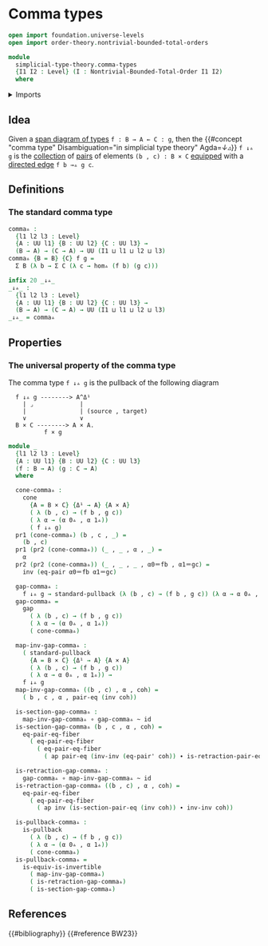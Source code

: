 # Comma types

```agda
open import foundation.universe-levels
open import order-theory.nontrivial-bounded-total-orders

module
  simplicial-type-theory.comma-types
  {I1 I2 : Level} (I : Nontrivial-Bounded-Total-Order I1 I2)
  where
```

<details><summary>Imports</summary>

```agda
open import foundation.action-on-identifications-functions
open import foundation.cartesian-product-types
open import foundation.cones-over-cospan-diagrams
open import foundation.dependent-pair-types
open import foundation.equality-cartesian-product-types
open import foundation.equality-dependent-pair-types
open import foundation.equivalences
open import foundation.function-types
open import foundation.homotopies
open import foundation.identity-types
open import foundation.pullbacks
open import foundation.standard-pullbacks
open import foundation.type-arithmetic-dependent-pair-types
open import foundation.universe-levels

open import simplicial-type-theory.arrows I
open import simplicial-type-theory.directed-edges I
open import simplicial-type-theory.directed-interval I
```

</details>

## Idea

Given a [span diagram of types](foundation.span-diagrams.md)
`f : B → A ← C : g`, then the
{{#concept "comma type" Disambiguation="in simplicial type theory" Agda=_↓▵_}}
`f ↓▵ g` is the [collection](foundation.dependent-pair-types.md) of
[pairs](foundation.cartesian-product-types.md) of elements `(b , c) : B × C`
[equipped](foundation.structure.md) with a
[directed edge](simplicial-type-theory.directed-edges.md) `f b →▵ g c`.

## Definitions

### The standard comma type

```agda
comma▵ :
  {l1 l2 l3 : Level}
  {A : UU l1} {B : UU l2} {C : UU l3} →
  (B → A) → (C → A) → UU (I1 ⊔ l1 ⊔ l2 ⊔ l3)
comma▵ {B = B} {C} f g =
  Σ B (λ b → Σ C (λ c → hom▵ (f b) (g c)))

infix 20 _↓▵_
_↓▵_ :
  {l1 l2 l3 : Level}
  {A : UU l1} {B : UU l2} {C : UU l3} →
  (B → A) → (C → A) → UU (I1 ⊔ l1 ⊔ l2 ⊔ l3)
_↓▵_ = comma▵
```

## Properties

### The universal property of the comma type

The comma type `f ↓▵ g` is the pullback of the following diagram

```text
  f ↓▵ g --------> A^Δ¹
    | ⌟             |
    |               | (source , target)
    ∨               ∨
  B × C --------> A × A.
          f × g
```

```agda
module _
  {l1 l2 l3 : Level}
  {A : UU l1} {B : UU l2} {C : UU l3}
  (f : B → A) (g : C → A)
  where

  cone-comma▵ :
    cone
      {A = B × C} {Δ¹ → A} {A × A}
      ( λ (b , c) → (f b , g c))
      ( λ α → (α 0▵ , α 1▵))
      ( f ↓▵ g)
  pr1 (cone-comma▵) (b , c , _) =
    (b , c)
  pr1 (pr2 (cone-comma▵)) (_ , _ , α , _) =
    α
  pr2 (pr2 (cone-comma▵)) (_ , _ , _ , α0＝fb , α1＝gc) =
    inv (eq-pair α0＝fb α1＝gc)

  gap-comma▵ :
    f ↓▵ g → standard-pullback (λ (b , c) → (f b , g c)) (λ α → α 0▵ , α 1▵)
  gap-comma▵ =
    gap
      ( λ (b , c) → (f b , g c))
      ( λ α → (α 0▵ , α 1▵))
      ( cone-comma▵)

  map-inv-gap-comma▵ :
    ( standard-pullback
      {A = B × C} {Δ¹ → A} {A × A}
      ( λ (b , c) → (f b , g c))
      ( λ α → α 0▵ , α 1▵)) →
    f ↓▵ g
  map-inv-gap-comma▵ ((b , c) , α , coh) =
    ( b , c , α , pair-eq (inv coh))

  is-section-gap-comma▵ :
    map-inv-gap-comma▵ ∘ gap-comma▵ ~ id
  is-section-gap-comma▵ (b , c , α , coh) =
    eq-pair-eq-fiber
      ( eq-pair-eq-fiber
        ( eq-pair-eq-fiber
          ( ap pair-eq (inv-inv (eq-pair' coh)) ∙ is-retraction-pair-eq coh)))

  is-retraction-gap-comma▵ :
    gap-comma▵ ∘ map-inv-gap-comma▵ ~ id
  is-retraction-gap-comma▵ ((b , c) , α , coh) =
    eq-pair-eq-fiber
      ( eq-pair-eq-fiber
        ( ap inv (is-section-pair-eq (inv coh)) ∙ inv-inv coh))

  is-pullback-comma▵ :
    is-pullback
      ( λ (b , c) → (f b , g c))
      ( λ α → (α 0▵ , α 1▵))
      ( cone-comma▵)
  is-pullback-comma▵ =
    is-equiv-is-invertible
      ( map-inv-gap-comma▵)
      ( is-retraction-gap-comma▵)
      ( is-section-gap-comma▵)
```

## References

{{#bibliography}} {{#reference BW23}}
